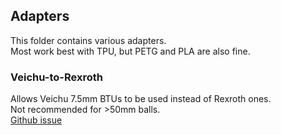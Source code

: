 ## Adapters

This folder contains various adapters. \
Most work best with TPU, but PETG and PLA are also fine. 

### Veichu-to-Rexroth

Allows Veichu 7.5mm BTUs to be used instead of Rexroth ones. \
Not recommended for >50mm balls. \
[Github issue](https://github.com/adept-anyball/mod/issues/4)

